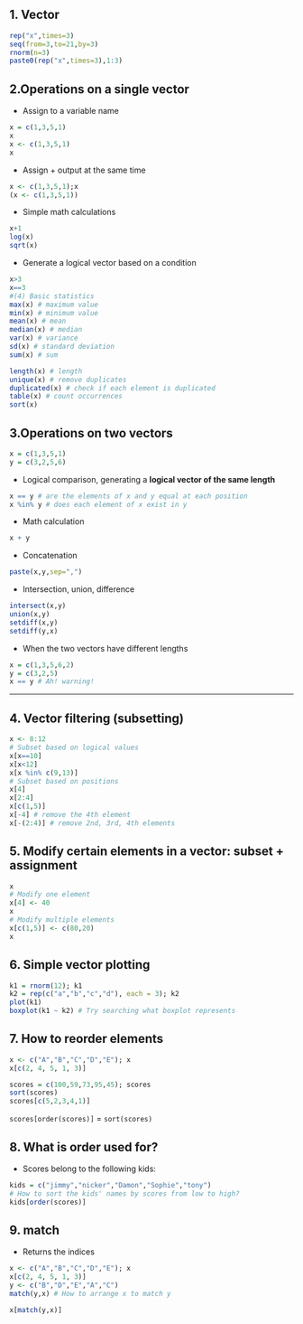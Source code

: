 ## 1. Vector
```r
rep("x",times=3)  
seq(from=3,to=21,by=3)
rnorm(n=3) 
paste0(rep("x",times=3),1:3)
```

## 2.Operations on a single vector
* Assign to a variable name

```r
x = c(1,3,5,1) 
x
x <- c(1,3,5,1) 
x
```

* Assign + output at the same time

```r
x <- c(1,3,5,1);x
(x <- c(1,3,5,1))
```

* Simple math calculations

```r
x+1
log(x)
sqrt(x)
```

* Generate a logical vector based on a condition

```r
x>3
x==3
#(4) Basic statistics
max(x) # maximum value
min(x) # minimum value
mean(x) # mean
median(x) # median
var(x) # variance
sd(x) # standard deviation
sum(x) # sum
```

```r
length(x) # length
unique(x) # remove duplicates
duplicated(x) # check if each element is duplicated
table(x) # count occurrences
sort(x)
```

## 3.Operations on two vectors

```r
x = c(1,3,5,1)
y = c(3,2,5,6)
```

* Logical comparison, generating a **logical vector of the same length**

```r
x == y # are the elements of x and y equal at each position
x %in% y # does each element of x exist in y
```

* Math calculation

```r
x + y
```

* Concatenation

```r
paste(x,y,sep=",")
```

* Intersection, union, difference

```r
intersect(x,y)
union(x,y)
setdiff(x,y)
setdiff(y,x)
```

* When the two vectors have different lengths

```r
x = c(1,3,5,6,2)
y = c(3,2,5)
x == y # Ah! warning!
```

---

## 4. Vector filtering (subsetting)

```r
x <- 8:12
# Subset based on logical values
x[x==10]
x[x<12]
x[x %in% c(9,13)]
# Subset based on positions
x[4]
x[2:4]
x[c(1,5)]
x[-4] # remove the 4th element
x[-(2:4)] # remove 2nd, 3rd, 4th elements
```

## 5. Modify certain elements in a vector: subset + assignment

```r
x
# Modify one element
x[4] <- 40
x
# Modify multiple elements
x[c(1,5)] <- c(80,20)
x
```

## 6. Simple vector plotting

```r
k1 = rnorm(12); k1
k2 = rep(c("a","b","c","d"), each = 3); k2
plot(k1)
boxplot(k1 ~ k2) # Try searching what boxplot represents
```

## 7. How to reorder elements

```r
x <- c("A","B","C","D","E"); x
x[c(2, 4, 5, 1, 3)]

scores = c(100,59,73,95,45); scores
sort(scores)
scores[c(5,2,3,4,1)]
```

`scores[order(scores)]` = `sort(scores)`

## 8. What is order used for?
- Scores belong to the following kids:

```r
kids = c("jimmy","nicker","Damon","Sophie","tony")
# How to sort the kids' names by scores from low to high?
kids[order(scores)]
```

## 9. match
- Returns the indices

```r
x <- c("A","B","C","D","E"); x
x[c(2, 4, 5, 1, 3)]
y <- c("B","D","E","A","C") 
match(y,x) # How to arrange x to match y

x[match(y,x)]
```
